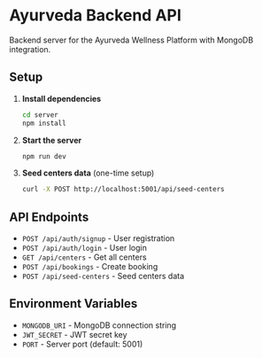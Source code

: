 # Ayurveda Backend API

Backend server for the Ayurveda Wellness Platform with MongoDB integration.

## Setup

1. **Install dependencies**
   ```bash
   cd server
   npm install
   ```

2. **Start the server**
   ```bash
   npm run dev
   ```

3. **Seed centers data** (one-time setup)
   ```bash
   curl -X POST http://localhost:5001/api/seed-centers
   ```

## API Endpoints

- `POST /api/auth/signup` - User registration
- `POST /api/auth/login` - User login
- `GET /api/centers` - Get all centers
- `POST /api/bookings` - Create booking
- `POST /api/seed-centers` - Seed centers data

## Environment Variables

- `MONGODB_URI` - MongoDB connection string
- `JWT_SECRET` - JWT secret key
- `PORT` - Server port (default: 5001)